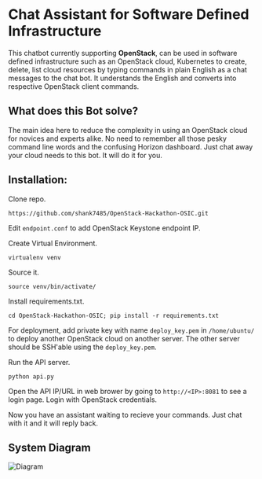 # Chat Assistant for Software Defined Infrastructure
This chatbot currently supporting **OpenStack**, can be used in software defined infrastructure such as an OpenStack cloud, Kubernetes to create, delete, list cloud resources by typing commands in plain English as a chat messages to the chat bot. It understands the English and converts into respective OpenStack client commands. 

## What does this Bot solve?
The main idea here to reduce the complexity in using an OpenStack cloud for novices and experts alike. No need to remember all those pesky command line words and the confusing Horizon dashboard. Just chat away your cloud needs to this bot. It will do it for you.

## Installation:

Clone repo. 

```https://github.com/shank7485/OpenStack-Hackathon-OSIC.git```

Edit `endpoint.conf` to add OpenStack Keystone endpoint IP.

Create Virtual Environment.	

```virtualenv venv```

Source it.	

```source venv/bin/activate/```

Install requirements.txt.	

```cd OpenStack-Hackathon-OSIC; pip install -r requirements.txt```

For deployment, add private key with name `deploy_key.pem` in `/home/ubuntu/` to deploy another OpenStack cloud on another server. The other server should be SSH'able using the `deploy_key.pem`. 

Run the API server.	

```python api.py```

Open the API IP/URL in web brower by going to `http://<IP>:8081` to see a login page. Login with OpenStack credentials.

Now you have an assistant waiting to recieve your commands. Just chat with it and it will reply back.

## System Diagram
![Diagram](https://raw.githubusercontent.com/shank7485/OpenStack-Hackathon-OSIC/master/docs/Diagram.png)

